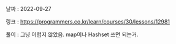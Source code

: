 날짜 : 2022-09-27

링크 : https://programmers.co.kr/learn/courses/30/lessons/12981

풀이 :
그냥 어렵지 않았음.
map이나 Hashset 쓰면 되는거.
